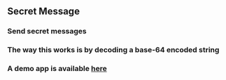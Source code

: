 ## Secret Message

### Send secret messages

### The way this works is by decoding a base-64 encoded string

### A demo app is available [here](https://secret-message-green.vercel.app/)
